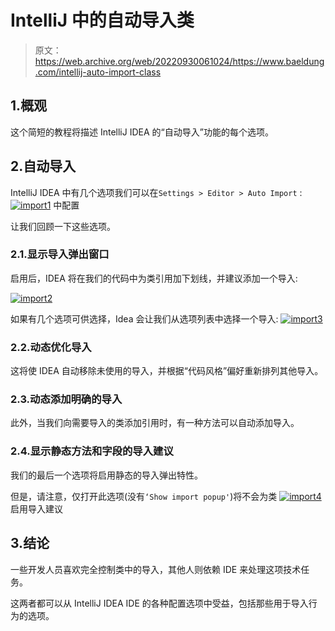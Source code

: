 # IntelliJ 中的自动导入类

> 原文：<https://web.archive.org/web/20220930061024/https://www.baeldung.com/intellij-auto-import-class>

## 1.概观

这个简短的教程将描述 IntelliJ IDEA 的“自动导入”功能的每个选项。

## 2.自动导入

IntelliJ IDEA 中有几个选项我们可以在`Settings > Editor > Auto Import` : [![import1](img/b2265fe3e1bb569b7f5c7d6c3fa87616.png)](/web/20221208143845/https://www.baeldung.com/wp-content/uploads/2018/07/import1.png) 中配置

让我们回顾一下这些选项。

### 2.1.显示导入弹出窗口

启用后，IDEA 将在我们的代码中为类引用加下划线，并建议添加一个导入:

[![import2](img/36edf3fb14473050153a80ecbff20268.png)](/web/20221208143845/https://www.baeldung.com/wp-content/uploads/2018/07/import2.png)

如果有几个选项可供选择，Idea 会让我们从选项列表中选择一个导入: [![import3](img/497816b16f669b5fdd401e270b2c21fa.png)](/web/20221208143845/https://www.baeldung.com/wp-content/uploads/2018/07/import3.png)

### 2.2.动态优化导入

这将使 IDEA 自动移除未使用的导入，并根据“代码风格”偏好重新排列其他导入。

### 2.3.动态添加明确的导入

此外，当我们向需要导入的类添加引用时，有一种方法可以自动添加导入。

### 2.4.显示静态方法和字段的导入建议

我们的最后一个选项将启用静态的导入弹出特性。

但是，请注意，仅打开此选项(没有`‘Show import popup'`)将不会为类 [![import4](img/11c70bc4b00ca420fd9c23036094b923.png)](/web/20221208143845/https://www.baeldung.com/wp-content/uploads/2018/07/import4.png) 启用导入建议

## 3.结论

一些开发人员喜欢完全控制类中的导入，其他人则依赖 IDE 来处理这项技术任务。

这两者都可以从 IntelliJ IDEA IDE 的各种配置选项中受益，包括那些用于导入行为的选项。